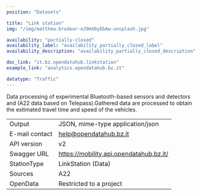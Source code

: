 ```yaml
---
position: "Datasets"

title: "Link station"
img: "/img/matthew-brodeur-eJ9mX6yEbAw-unsplash.jpg"

availability: "partially-closed"
availability_label: "availability_partially_closed_label"
availability_description: "availability_partially_closed_description"

doc_link: "it.bz.opendatahub.linkstation"
example_link: "analytics.opendatahub.bz.it"

datatype: "Traffic"
---
```


Data processing of experimental Bluetooth-based sensors and detectors and (A22 data based on Telepass).Gathered data are processed to obtain the estimated travel time and speed of the vehicles.

|                |                                         |
| :------------- | --------------------------------------- |
| Output         | JSON, mime-type application/json        |
| E-mail contact | help@opendatahub.bz.it                  |
| API version    | v2                                      |
| Swagger URL    | https://mobility.api.opendatahub.bz.it/ |
| StationType    | LinkStation (Data)                      |
| Sources        | A22                                     |
| OpenData       | Restricted to a project                 |
